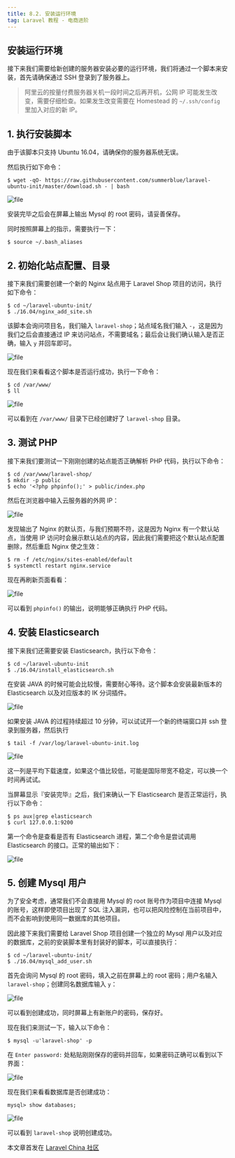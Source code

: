 ```yaml
---
title: 8.2. 安装运行环境
tag: Laravel 教程 - 电商进阶
---
```


安装运行环境
------

接下来我们需要给新创建的服务器安装必要的运行环境，我们将通过一个脚本来安装，首先请确保通过 SSH 登录到了服务器上。

> 阿里云的按量付费服务器关机一段时间之后再开机，公网 IP 可能发生改变，需要仔细检查。如果发生改变需要在 Homestead 的 `~/.ssh/config` 里加入对应的新 IP。

1\. 执行安装脚本
----------

由于该脚本只支持 Ubuntu 16.04，请确保你的服务器系统无误。

然后执行如下命令：

    $ wget -qO- https://raw.githubusercontent.com/summerblue/laravel-ubuntu-init/master/download.sh - | bash

![file](https://lccdn.phphub.org/uploads/images/201808/24/5320/D1MK6DbvtC.png?imageView2/2/w/1240/h/0)


安装完毕之后会在屏幕上输出 Mysql 的 root 密码，请妥善保存。

同时按照屏幕上的指示，需要执行一下：

    $ source ~/.bash_aliases

2\. 初始化站点配置、目录
--------------

接下来我们需要创建一个新的 Nginx 站点用于 Laravel Shop 项目的访问，执行如下命令：

    $ cd ~/laravel-ubuntu-init/
    $ ./16.04/nginx_add_site.sh

该脚本会询问项目名，我们输入 `laravel-shop`；站点域名我们输入 `-`，这是因为我们之后会直接通过 IP 来访问站点，不需要域名；最后会让我们确认输入是否正确，输入 `y` 并回车即可。

![file](https://lccdn.phphub.org/uploads/images/201808/24/5320/p9yF0pC1hF.png?imageView2/2/w/1240/h/0)


现在我们来看看这个脚本是否运行成功，执行一下命令：

    $ cd /var/www/
    $ ll

![file](https://lccdn.phphub.org/uploads/images/201808/24/5320/Clq7lTUtHb.png?imageView2/2/w/1240/h/0)


可以看到在 `/var/www/` 目录下已经创建好了 `laravel-shop` 目录。

3\. 测试 PHP
----------

接下来我们要测试一下刚刚创建的站点能否正确解析 PHP 代码，执行以下命令：

    $ cd /var/www/laravel-shop/
    $ mkdir -p public
    $ echo '<?php phpinfo();' > public/index.php

然后在浏览器中输入云服务器的外网 IP：

![file](https://lccdn.phphub.org/uploads/images/201808/12/5320/ZaxAcUUvVZ.png?imageView2/2/w/1240/h/0)


发现输出了 Nginx 的默认页，与我们预期不符，这是因为 Nginx 有一个默认站点，当使用 IP 访问时会展示默认站点的内容，因此我们需要把这个默认站点配置删除，然后重启 Nginx 使之生效：

    $ rm -f /etc/nginx/sites-enabled/default
    $ systemctl restart nginx.service

现在再刷新页面看看：

![file](https://lccdn.phphub.org/uploads/images/201808/12/5320/8axAfclUyp.png?imageView2/2/w/1240/h/0)


可以看到 `phpinfo()` 的输出，说明能够正确执行 PHP 代码。

4\. 安装 Elasticsearch
--------------------

接下来我们还需要安装 Elasticsearch，执行以下命令：

    $ cd ~/laravel-ubuntu-init
    $ ./16.04/install_elasticsearch.sh

在安装 JAVA 的时候可能会比较慢，需要耐心等待。这个脚本会安装最新版本的 Elasticsearch 以及对应版本的 IK 分词插件。

![file](https://lccdn.phphub.org/uploads/images/201808/12/5320/c8xxC1IvIJ.png?imageView2/2/w/1240/h/0)


如果安装 JAVA 的过程持续超过 10 分钟，可以试试开一个新的终端窗口并 ssh 登录到服务器，然后执行

    $ tail -f /var/log/laravel-ubuntu-init.log

![file](https://lccdn.phphub.org/uploads/images/201808/25/5320/xbqyXxzHGO.png?imageView2/2/w/1240/h/0)


这一列是平均下载速度，如果这个值比较低，可能是国际带宽不稳定，可以换一个时间再试试。

当屏幕显示『安装完毕』之后，我们来确认一下 Elasticsearch 是否正常运行，执行以下命令：

    $ ps aux|grep elasticsearch
    $ curl 127.0.0.1:9200

第一个命令是查看是否有 Elasticsearch 进程，第二个命令是尝试调用 Elasticsearch 的接口。正常的输出如下：

![file](https://lccdn.phphub.org/uploads/images/201808/12/5320/BT3o2ocggB.png?imageView2/2/w/1240/h/0)


5\. 创建 Mysql 用户
---------------

为了安全考虑，通常我们不会直接用 Mysql 的 root 账号作为项目中连接 Mysql 的账号，这样即使项目出现了 SQL 注入漏洞，也可以把风险控制在当前项目中，而不会影响到使用同一数据库的其他项目。

因此接下来我们需要给 Laravel Shop 项目创建一个独立的 Mysql 用户以及对应的数据库，之前的安装脚本里有封装好的脚本，可以直接执行：

    $ cd ~/laravel-ubuntu-init/
    $ ./16.04/mysql_add_user.sh

首先会询问 Mysql 的 root 密码，填入之前在屏幕上的 root 密码；用户名输入 `laravel-shop`；创建同名数据库输入 `y`：

![file](https://lccdn.phphub.org/uploads/images/201808/12/5320/pNqjWl9vzj.png?imageView2/2/w/1240/h/0)


可以看到创建成功，同时屏幕上有新账户的密码，保存好。

现在我们来测试一下，输入以下命令：

    $ mysql -u'laravel-shop' -p

在 `Enter password:` 处粘贴刚刚保存的密码并回车，如果密码正确可以看到以下界面：

![file](https://lccdn.phphub.org/uploads/images/201808/12/5320/yNV8HV1RU3.png?imageView2/2/w/1240/h/0)


现在我们来看看数据库是否创建成功：

    mysql> show databases;

![file](https://lccdn.phphub.org/uploads/images/201808/27/5320/gAUR9GiVTV.png?imageView2/2/w/1240/h/0)


可以看到 `laravel-shop` 说明创建成功。

本文章首发在 [Laravel China 社区](https://laravel-china.org/)